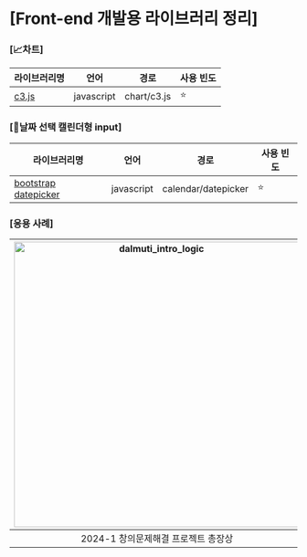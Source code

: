 # [Front-end 개발용 라이브러리 정리]

### [📈차트]
| 라이브러리명 | 언어 | 경로 | 사용 빈도 |
|-------|-------|-------|-------|
| [c3.js](https://hyeonstone.tistory.com/entry/javascript-c3js-%EC%82%AC%EC%9A%A9%ED%95%98%EB%8A%94-%EB%B0%A9%EB%B2%95) | javascript | chart/c3.js | ⭐ |

### [📅날짜 선택 캘린더형 input]
| 라이브러리명 | 언어 | 경로 | 사용 빈도 |
|-------|-------|-------|-------|
| [bootstrap datepicker]() | javascript | calendar/datepicker | ⭐ |


### [응용 사례]
|<img src="https://github.com/user-attachments/assets/a29f1111-55b6-424d-b23d-d380b5effd3b" alt="dalmuti_intro_logic" height="auto" width="500px"/>|<img src="https://github.com/user-attachments/assets/7fbd92f2-1f50-40de-9e54-7105d8d4a3b4" alt="user_cnt_img" height="auto" width="500px"/>|<img src="https://github.com/user-attachments/assets/7ecb33d6-34e7-40bc-bff4-53885b8d0518" alt="development_document" height="auto" width="500px"/>|
|:---:|:---:|:---:|
|2024-1 창의문제해결 프로젝트 총장상|사용자 수 264명|45장의 개발문서|
